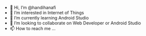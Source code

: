 - 👋 Hi, I’m @handihanafi
- 👀 I’m interested in Internet of Things
- 🌱 I’m currently learning Android Studio
- 💞️ I’m looking to collaborate on Web Developer or Android Studio
- 📫 How to reach me ...

<!---
handihanafi/handihanafi is a ✨ special ✨ repository because its `README.md` (this file) appears on your GitHub profile.
You can click the Preview link to take a look at your changes.
--->
